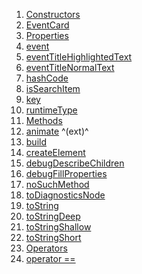 1.  [Constructors](./EventCard-class#constructors.md)
2.  [EventCard](./EventCard/EventCard.md)
3.  [Properties](./EventCard-class#instance-properties.md)
4.  [event](./EventCard/event.md)
5.  [eventTitleHighlightedText](./EventCard/eventTitleHighlightedText.md)
6.  [eventTitleNormalText](./EventCard/eventTitleNormalText.md)
7.  [hashCode](https://api.flutter.dev/flutter/widgets/Widget/hashCode.html)
8.  [isSearchItem](./EventCard/isSearchItem.md)
9.  [key](https://api.flutter.dev/flutter/widgets/Widget/key.html)
10. [runtimeType](https://api.flutter.dev/flutter/dart-core/Object/runtimeType.html)
11. [Methods](./EventCard-class#instance-methods.md)
12. [animate](https://pub.dev/documentation/flutter_animate/4.5.0/flutter_animate/AnimateWidgetExtensions/animate.html)
    ^(ext)^
13. [build](./EventCard/build.md)
14. [createElement](https://api.flutter.dev/flutter/widgets/StatelessWidget/createElement.html)
15. [debugDescribeChildren](https://api.flutter.dev/flutter/foundation/DiagnosticableTree/debugDescribeChildren.html)
16. [debugFillProperties](https://api.flutter.dev/flutter/widgets/Widget/debugFillProperties.html)
17. [noSuchMethod](https://api.flutter.dev/flutter/dart-core/Object/noSuchMethod.html)
18. [toDiagnosticsNode](https://api.flutter.dev/flutter/foundation/DiagnosticableTree/toDiagnosticsNode.html)
19. [toString](https://api.flutter.dev/flutter/foundation/Diagnosticable/toString.html)
20. [toStringDeep](https://api.flutter.dev/flutter/foundation/DiagnosticableTree/toStringDeep.html)
21. [toStringShallow](https://api.flutter.dev/flutter/foundation/DiagnosticableTree/toStringShallow.html)
22. [toStringShort](https://api.flutter.dev/flutter/widgets/Widget/toStringShort.html)
23. [Operators](./EventCard-class#operators.md)
24. [operator
    ==](https://api.flutter.dev/flutter/widgets/Widget/operator_equals.html)
